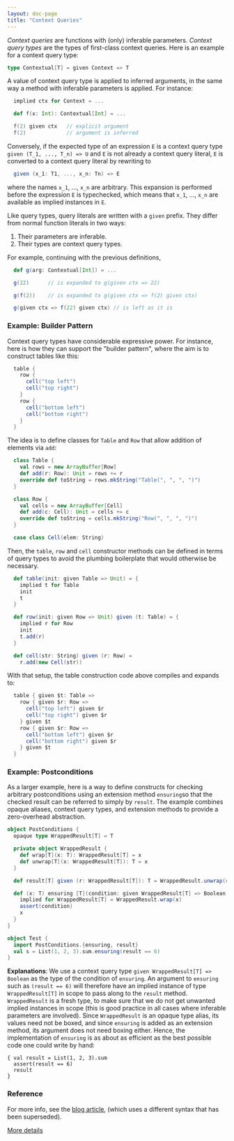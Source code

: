 ```yaml
---
layout: doc-page
title: "Context Queries"
---
```


_Context queries_ are functions with (only) inferable parameters.
_Context query types_ are the types of first-class context queries.
Here is an example for a context query type:
```scala
type Contextual[T] = given Context => T
```
A value of context query type is applied to inferred arguments, in
the same way a method with inferable parameters is applied. For instance:
```scala
  implied ctx for Context = ...

  def f(x: Int): Contextual[Int] = ...

  f(2) given ctx   // explicit argument
  f(2)             // argument is inferred
```
Conversely, if the expected type of an expression `E` is a context query
type `given (T_1, ..., T_n) => U` and `E` is not already a
context query literal, `E` is converted to a context query literal by rewriting to
```scala
  given (x_1: T1, ..., x_n: Tn) => E
```
where the names `x_1`, ..., `x_n` are arbitrary. This expansion is performed
before the expression `E` is typechecked, which means that `x_1`, ..., `x_n`
are available as implied instances in `E`.

Like query types, query literals are written with a `given` prefix. They differ from normal function literals in two ways:

 1. Their parameters are inferable.
 2. Their types are context query types.

For example, continuing with the previous definitions,
```scala
  def g(arg: Contextual[Int]) = ...

  g(22)      // is expanded to g(given ctx => 22)

  g(f(2))    // is expanded to g(given ctx => f(2) given ctx)

  g(given ctx => f(22) given ctx) // is left as it is
```
### Example: Builder Pattern

Context query types have considerable expressive power. For
instance, here is how they can support the "builder pattern", where
the aim is to construct tables like this:
```scala
  table {
    row {
      cell("top left")
      cell("top right")
    }
    row {
      cell("bottom left")
      cell("bottom right")
    }
  }
```
The idea is to define classes for `Table` and `Row` that allow
addition of elements via `add`:
```scala
  class Table {
    val rows = new ArrayBuffer[Row]
    def add(r: Row): Unit = rows += r
    override def toString = rows.mkString("Table(", ", ", ")")
  }

  class Row {
    val cells = new ArrayBuffer[Cell]
    def add(c: Cell): Unit = cells += c
    override def toString = cells.mkString("Row(", ", ", ")")
  }

  case class Cell(elem: String)
```
Then, the `table`, `row` and `cell` constructor methods can be defined
in terms of query types to avoid the plumbing boilerplate
that would otherwise be necessary.
```scala
  def table(init: given Table => Unit) = {
    implied t for Table
    init
    t
  }

  def row(init: given Row => Unit) given (t: Table) = {
    implied r for Row
    init
    t.add(r)
  }

  def cell(str: String) given (r: Row) =
    r.add(new Cell(str))
```
With that setup, the table construction code above compiles and expands to:
```scala
  table { given $t: Table =>
    row { given $r: Row =>
      cell("top left") given $r
      cell("top right") given $r
    } given $t
    row { given $r: Row =>
      cell("bottom left") given $r
      cell("bottom right") given $r
    } given $t
  }
```
### Example: Postconditions

As a larger example, here is a way to define constructs for checking arbitrary postconditions using an extension method `ensuring`so that the checked result can be referred to simply by `result`. The example combines opaque aliases, context query types, and extension methods to provide a zero-overhead abstraction.

```scala
object PostConditions {
  opaque type WrappedResult[T] = T

  private object WrappedResult {
    def wrap[T](x: T): WrappedResult[T] = x
    def unwrap[T](x: WrappedResult[T]): T = x
  }

  def result[T] given (r: WrappedResult[T]): T = WrappedResult.unwrap(r)

  def (x: T) ensuring [T](condition: given WrappedResult[T] => Boolean): T = {
    implied for WrappedResult[T] = WrappedResult.wrap(x)
    assert(condition)
    x
  }
}

object Test {
  import PostConditions.{ensuring, result}
  val s = List(1, 2, 3).sum.ensuring(result == 6)
}
```
**Explanations**: We use a context query type `given WrappedResult[T] => Boolean`
as the type of the condition of `ensuring`. An argument to `ensuring` such as
`(result == 6)` will therefore have an implied instance of type `WrappedResult[T]` in
scope to pass along to the `result` method. `WrappedResult` is a fresh type, to make sure
that we do not get unwanted implied instances in scope (this is good practice in all cases
where inferable parameters are involved). Since `WrappedResult` is an opaque type alias, its
values need not be boxed, and since `ensuring` is added as an extension method, its argument
does not need boxing either. Hence, the implementation of `ensuring` is as about as efficient
as the best possible code one could write by hand:

    { val result = List(1, 2, 3).sum
      assert(result == 6)
      result
    }

### Reference

For more info, see the [blog article](https://www.scala-lang.org/blog/2016/12/07/implicit-function-types.html),
(which uses a different syntax that has been superseded).

[More details](./query-types-spec.html)
